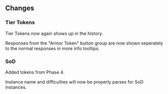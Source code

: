## Changes

### Tier Tokens

Tier Tokens now again shows up in the history.

Responses from the "Armor Token" button group are now shown seperately to the normal responses in more info tooltips.

### SoD

Added tokens from Phase 4.

Instance name and difficulties will now be properly parses for SoD instances.
